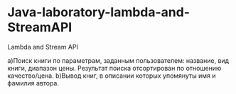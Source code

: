 # Java-laboratory-lambda-and-StreamAPI
Lambda and Stream API 

a)Поиск книги по параметрам, заданным пользователем: название,
вид книги, диапазон цены. Результат поиска отсортирован по отношению качество/цена.
b)Вывод книг, в описании которых упомянуты имя и фамилия автора.